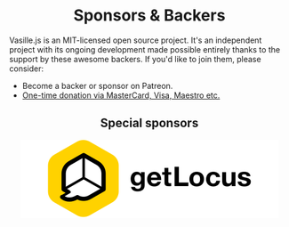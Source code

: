 <div align="center">

# Sponsors & Backers

</div>
Vasille.js is an MIT-licensed open source project. It's an independent 
project with its ongoing development made possible entirely thanks to
the support by these awesome backers. If you'd like to join them, 
please consider:

* Become a backer or sponsor on Patreon.
* [One-time donation via MasterCard, Visa, Maestro etc.](https://sobe.ru/na/vasille)

<div align="center">

## Special sponsors
![getlocus](img/getLocus.svg)

</div>
